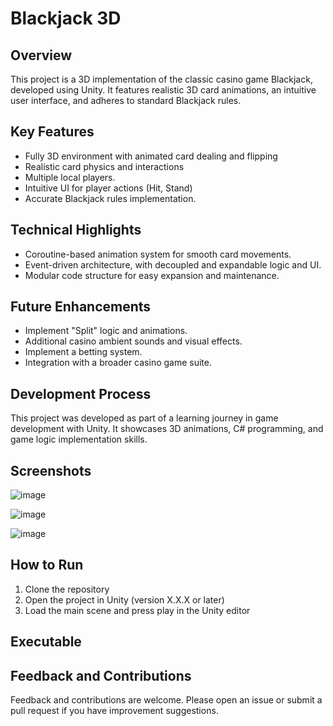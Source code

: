 # Blackjack 3D

## Overview
This project is a 3D implementation of the classic casino game Blackjack, developed using Unity. It features realistic 3D card animations, an intuitive user interface, and adheres to standard Blackjack rules.

## Key Features
- Fully 3D environment with animated card dealing and flipping
- Realistic card physics and interactions
- Multiple local players.
- Intuitive UI for player actions (Hit, Stand)
- Accurate Blackjack rules implementation.

## Technical Highlights
- Coroutine-based animation system for smooth card movements.
- Event-driven architecture, with decoupled and expandable logic and UI.
- Modular code structure for easy expansion and maintenance.

## Future Enhancements
- Implement "Split" logic and animations.
- Additional casino ambient sounds and visual effects.
- Implement a betting system.
- Integration with a broader casino game suite.

## Development Process
This project was developed as part of a learning journey in game development with Unity. It showcases 3D animations, C# programming, and game logic implementation skills.

## Screenshots
![image](https://github.com/user-attachments/assets/23f48228-dbed-4995-85af-9b21adb30cf2)

![image](https://github.com/user-attachments/assets/c88f4ad3-b4bf-4241-82f7-b6a3aac7c22f)

![image](https://github.com/user-attachments/assets/e19cd7f2-1741-4faa-b2ea-d1cbcf68c737)

## How to Run
1. Clone the repository
2. Open the project in Unity (version X.X.X or later)
3. Load the main scene and press play in the Unity editor

## Executable

## Feedback and Contributions
Feedback and contributions are welcome. Please open an issue or submit a pull request if you have improvement suggestions.
